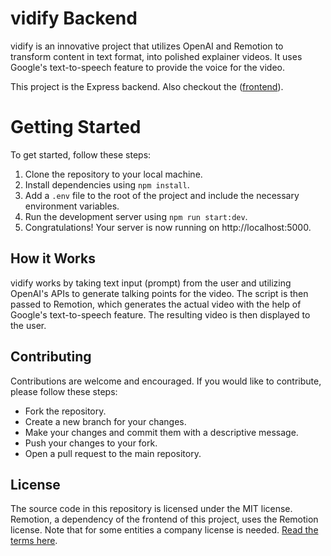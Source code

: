 # vidify Backend

vidify is an innovative project that utilizes OpenAI and Remotion to transform content in text format, into polished explainer videos. It uses Google's text-to-speech feature to provide the voice for the video.

This project is the Express backend. Also checkout the ([frontend](https://github.com/thecmdrunner/vidify-frontend)).

# Getting Started

To get started, follow these steps:

1. Clone the repository to your local machine.
2. Install dependencies using `npm install`.
3. Add a `.env` file to the root of the project and include the necessary environment variables.
4. Run the development server using `npm run start:dev`.
5. Congratulations! Your server is now running on http://localhost:5000.

## How it Works

vidify works by taking text input (prompt) from the user and utilizing OpenAI's APIs to generate talking points for the video. The script is then passed to Remotion, which generates the actual video with the help of Google's text-to-speech feature. The resulting video is then displayed to the user.

## Contributing

Contributions are welcome and encouraged. If you would like to contribute, please follow these steps:

- Fork the repository.
- Create a new branch for your changes.
- Make your changes and commit them with a descriptive message.
- Push your changes to your fork.
- Open a pull request to the main repository.

## License

The source code in this repository is licensed under the MIT license.
Remotion, a dependency of the frontend of this project, uses the Remotion license. Note that for some entities a company license is needed. [Read the terms here](https://remotion.dev/license).
